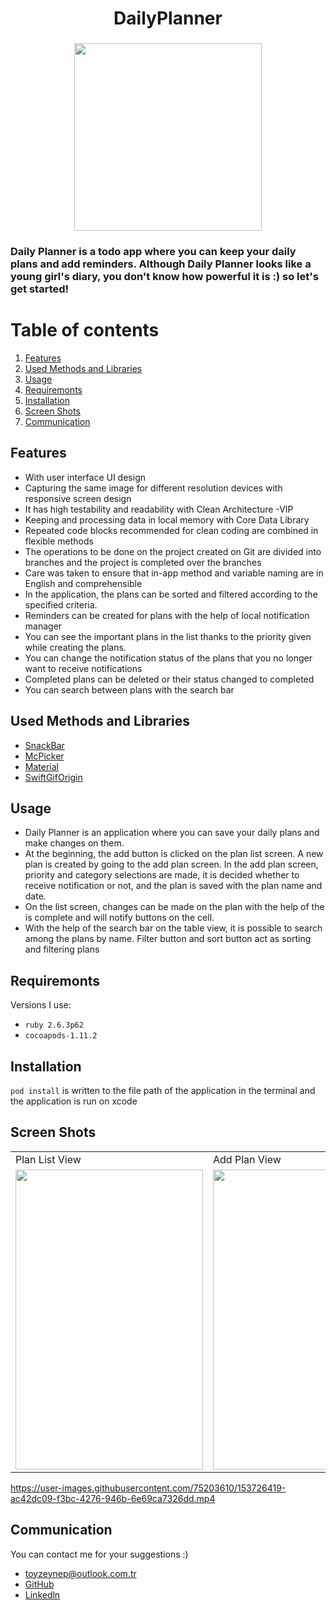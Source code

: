<h1 align="center"> DailyPlanner
<h3 align="center">
<img src="https://media1.giphy.com/media/gg9iEAJNHhYySqUvoU/giphy.gif?cid=790b761139a28ea585435c380c23d8992cbcbe78a9eafc6d&rid=giphy.gif&ct=s" width="300" height=300>

### Daily Planner is a todo app where you can keep your daily plans and add reminders. Although  Daily Planner looks like a young girl's diary, you don't know how powerful it is :) so let's get started!

# Table of contents
1. [Features](#Features)
2. [Used Methods and Libraries](#UsedMethodsandLibraries)
3. [Usage](#Usage)
4. [Requiremonts](#Requiremonts)
5. [Installation](#Installation)
6. [Screen Shots](#ScreenShots)
7. [Communication](#Communication)

## Features<a name="Features"></a>
- With user interface UI design
- Capturing the same image for different resolution devices with responsive screen design
- It has high testability and readability with Clean Architecture -VIP
- Keeping and processing data in local memory with Core Data Library
- Repeated code blocks recommended for clean coding are combined in flexible methods
- The operations to be done on the project created on Git are divided into branches and the project is completed over the branches 
- Care was taken to ensure that in-app method and variable naming are in English and comprehensible
- In the application, the plans can be sorted and filtered according to the specified criteria.
- Reminders can be created for plans with the help of local notification manager
- You can see the important plans in the list thanks to the priority given while creating the plans.
- You can change the notification status of the plans that you no longer want to receive notifications
- Completed plans can be deleted or their status changed to completed
- You can search between plans with the search bar

## Used Methods and Libraries <a name="UsedMethodsandLibraries"></a>
- [SnackBar](https://github.com/ahmedAlmasri/SnackBar.swift) 
- [McPicker](https://github.com/kmcgill88/McPicker-iOS)
- [Material](https://cocoapods.org/pods/Material)
- [SwiftGifOrigin](https://cocoapods.org/pods/SwiftGifOrigin)

## Usage <a name="Usage"></a>
- Daily Planner is an application where you can save your daily plans and make changes on them.
- At the beginning, the add button is clicked on the plan list screen. A new plan is created by going to the add plan screen. In the add plan screen, priority and category selections are made, it is decided whether to receive notification or not, and the plan is saved with the plan name and date.
- On the list screen, changes can be made on the plan with the help of the is complete and will notify buttons on the cell.
- With the help of the search bar on the table view, it is possible to search among the plans by name. Filter button and sort button act as sorting and filtering plans

## Requiremonts <a name="Requiremonts"></a>
Versions I use:
- `ruby 2.6.3p62`
- `cocoapods-1.11.2` 

## Installation <a name="Installation"></a>
`pod install` is written to the file path of the application in the terminal and the application is run on xcode

## Screen Shots <a name="ScreenShots"></a>
 <table>
  <tr>
    <td>Plan List View</td>
    <td>Add Plan View</td>
    <td>Plan Details view</td>
    <td>List View Search</td>
    <td>Notification</td>

   
  </tr>
  <tr>
    <td><img src="https://user-images.githubusercontent.com/75203610/153725398-7b5fd0d4-f1ca-4240-95e7-631205224a59.jpeg" width=300 height=480></td>
    <td><img src="https://user-images.githubusercontent.com/75203610/153725429-8459aba8-9b1c-40f7-8f31-6c4def392305.jpeg" width=300 height=480></td>
    <td><img src="https://user-images.githubusercontent.com/75203610/153725461-51be9c31-6a6a-438e-877a-498d9d944b4f.jpeg" width=300 height=480></td>
    <td><img src="https://user-images.githubusercontent.com/75203610/153725479-73405d45-db0b-4d3f-80ef-64caccd42688.jpeg" width=300 height=480></td>
    <td><img src="https://user-images.githubusercontent.com/75203610/153726720-c076c708-e107-4f9e-8737-98bd8fae220d.jpeg" width=300 height=480></td>
  </tr>
 </table>

https://user-images.githubusercontent.com/75203610/153726419-ac42dc09-f3bc-4276-946b-6e69ca7326dd.mp4


## Communication <a name="Communication"></a>
You can contact me for your suggestions :)
- toyzeynep@outlook.com.tr
- [GitHub](https://github.com/ToyZeynep)
- [Linkedln](https://www.linkedin.com/in/zeynep-toy/)







